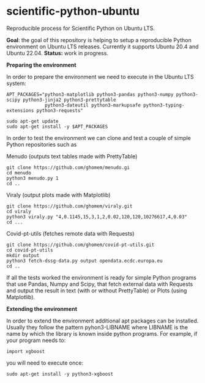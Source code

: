 # scientific-python-ubuntu
Reproducible process for Scientific Python on Ubuntu LTS.

**Goal**: the goal of this repository is helping to setup a reproducible Python environment on Ubuntu LTS releases. Currently it supports Ubuntu 20.4 and Ubuntu 22.04.
**Status:** work in progress.


**Preparing the environment**

In order to prepare the environment we need to execute in the Ubuntu LTS system:
```
APT_PACKAGES="python3-matplotlib python3-pandas python3-numpy python3-scipy python3-jinja2 python3-prettytable
              python3-dateutil python3-markupsafe python3-typing-extensions python3-requests"

sudo apt-get update
sudo apt-get install -y $APT_PACKAGES
```

In order to test the environment we can clone and test a couple of simple Python repositories such as

Menudo (outputs text tables made with PrettyTable)
```
git clone https://github.com/ghomem/menudo.gi
cd menudo
python3 menudo.py 1
cd ..
```

Viraly (output plots made with Matplotlib)
```
git clone https://github.com/ghomem/viraly.git
cd viraly
python3 viraly.py "4,0.1145,15,3,1,2,0.02,120,120,10276617,4,0.03"
cd ...
```

Covid-pt-utils (fetches remote data with Requests)
```
git clone https://github.com/ghomem/covid-pt-utils.git
cd covid-pt-utils
mkdir output
python3 fetch-dssg-data.py output opendata.ecdc.europa.eu
cd ..
```
If all the tests worked the environment is ready for simple Python programs that use Pandas, Numpy and Scipy, that fetch external data with Requests and output the result in text (with or without PrettyTable) or Plots (using Matplotlib).

**Extending the environment**

In order to extend the environment additional apt packages can be installed. Usually they follow the pattern pyhon3-LIBNAME where LIBNAME is the name by which the library is known inside python programs. For example, if your program needs to:

```
import xgboost
```

you will need to execute once:

```
sudo apt-get install -y python3-xgboost
```
